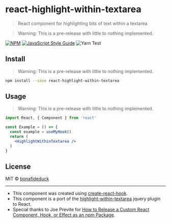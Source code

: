 # react-highlight-within-textarea

> React component for highlighting bits of text within a textarea

> Warning: This is a pre-release with little to nothing implemented.

[![NPM](https://img.shields.io/npm/v/react-highlight-within-textarea.svg)](https://www.npmjs.com/package/react-highlight-within-textarea) [![JavaScript Style Guide](https://img.shields.io/badge/code_style-standard-brightgreen.svg)](https://standardjs.com) ![Yarn Test](https://github.com/bonafideduck/react-highlight-within-textarea/workflows/Yarn%20Test/badge.svg)

## Install

> Warning: This is a pre-release with little to nothing implemented.

```bash
npm install --save react-highlight-within-textarea
```

## Usage

> Warning: This is a pre-release with little to nothing implemented.

```jsx
import React, { Component } from 'react'

const Example = () => {
  const example = useMyHook()
  return (
    <HighlightWithinTextarea />
  )
}
```

## License

MIT © [bonafideduck](https://github.com/bonafideduck)

---

* This component was created using [create-react-hook](https://github.com/hermanya/create-react-hook).
* This component is a port of the [highlight-within-textarea](https://www.npmjs.com/package/highlight-within-textarea) jquery plugin to React.
* Special thanks to Joe Previte for [How to Release a Custom React Component, Hook, or Effect as an npm Package](https://www.twilio.com/blog/release-custom-react-component-hook-effect-npm-package).
